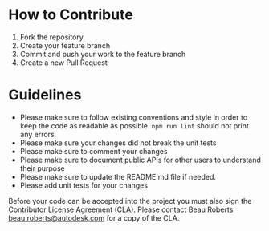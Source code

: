 # How to Contribute

1. Fork the repository
2. Create your feature branch
3. Commit and push your work to the feature branch
4. Create a new Pull Request

# Guidelines

* Please make sure to follow existing conventions and style in order to keep the code as readable as possible. `npm run lint` should not print any errors.
* Please make sure your changes did not break the unit tests
* Please make sure to comment your changes
* Please make sure to document public APIs for other users to understand their purpose
* Please make sure to update the README.md file if needed.
* Please add unit tests for your changes


Before your code can be accepted into the project you must also sign the Contributor License Agreement (CLA).
Please contact Beau Roberts <beau.roberts@autodesk.com> for a copy of the CLA.
